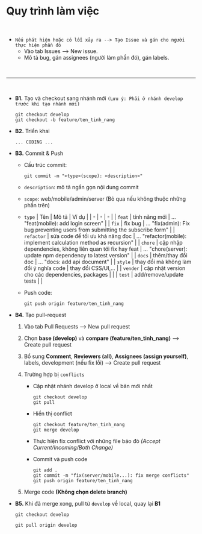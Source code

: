 # Quy trình làm việc

<br/>

- `Nếu phát hiện hoặc có lỗi xảy ra --> Tạo Issue và gán cho người thực hiện phần đó`
  - Vào tab Issues --> New issue.
  - Mô tả bug, gán assignees (người làm phần đó), gán labels.

<br/>

---

<br/>

- **B1.** Tạo và checkout sang nhánh mới `(Lưu ý: Phải ở nhánh develop trước khi tạo nhánh mới)`

  ```
  git checkout develop
  git checkout -b feature/ten_tinh_nang
  ```

- **B2.** Triển khai
  ```
  ... CODING ...
  ```
- **B3.** Commit & Push

  - Cấu trúc commit:

    ```
    git commit -m "<type>(scope): <description>"
    ```

  - `description`: mô tả ngắn gọn nội dung commit

  - `scope`: web/mobile/admin/server (Bỏ qua nếu không thuộc những phần trên)
  - `type`
    | Tên | Mô tả | Ví dụ |
    | - | - | - |
    | `feat` | tính năng mới | ... "feat(mobile): add login screen" |
    | `fix` | fix bug | ... "fix(admin): Fix bug preventing users from submitting the subscribe form" |
    | `refactor` | sửa code để tối ưu khả năng đọc | ... "refactor(mobile): implement calculation method as recursion" |
    | `chore` | cập nhập dependencies, không liên quan tới fix hay feat | ... "chore(server): update npm dependency to latest version" |
    | `docs` | thêm/thay đổi doc | ... "docs: add api document" |
    | `style` | thay đổi mà không làm đổi ý nghĩa code | thay đổi CSS/UI,... |
    | `vender` | cập nhật version cho các dependencies, packages | |
    | `test` | add/remove/update tests | |

  - Push code:
    ```
    git push origin feature/ten_tinh_nang
    ```

- **B4.** Tạo pull-request

  1. Vào tab Pull Requests --> New pull request
  2. Chọn **base (develop)** và **compare (feature/ten_tinh_nang)** --> Create pull request
  3. Bổ sung **Comment**, **Reviewers (all)**, **Assignees (assign yourself)**, labels, development (nếu fix lỗi) --> Create pull request
  4. Trường hợp bị `conflicts`

     - Cập nhật nhánh develop ở local về bản mới nhất

       ```
       git checkout develop
       git pull
       ```

     - Hiển thị conflict

       ```
       git checkout feature/ten_tinh_nang
       git merge develop
       ```

     - Thực hiện fix conflict với những file báo đỏ _(Accept Current/Incoming/Both Change)_

     - Commit và push code
       ```
       git add .
       git commit -m "fix(server/mobile...): fix merge conflicts"
       git push origin feature/ten_tinh_nang
       ```

  5. Merge code **(Không chọn delete branch)**

- **B5.** Khi đã merge xong, pull từ `develop` về local, quay lại **B1**

  ```
  git checkout develop

  git pull origin develop
  ```
